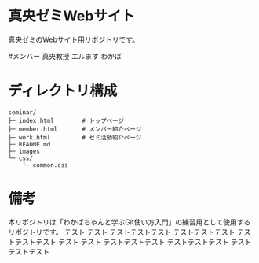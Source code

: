 # 真央ゼミWebサイト
真央ゼミのWebサイト用リポジトリです。

#メンバー
真央教授
エルます
わかば

# ディレクトリ構成
```
seminar/
├─ index.html        # トップページ
├─ member.html       # メンバー紹介ページ
├─ work.html         # ゼミ活動紹介ページ
├─ README.md
├─ images
└─ css/
    └─ common.css
```

# 備考
本リポジトリは「わかばちゃんと学ぶGit使い方入門」の練習用として使用するリポジトリです。
テスト
テスト
テストテストテスト
テストテストテスト
テストテストテスト
テスト
テスト
テストテストテスト
テストテストテスト
テストテストテスト